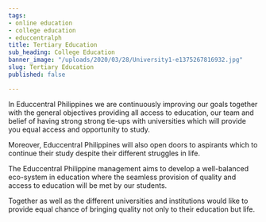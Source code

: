 ```yaml
---
tags:
- online education
- college education
- educcentralph
title: Tertiary Education
sub_heading: College Education
banner_image: "/uploads/2020/03/28/University1-e1375267816932.jpg"
slug: Tertiary Education
published: false

---
```

In Educcentral Philippines we are continuously improving our goals together with the general objectives providing all access to education, our team and belief of having strong strong tie-ups with universities which will provide you equal access and opportunity to study.

Moreover, Educcentral Philippines will also open doors to aspirants which to continue their study despite their different struggles in life.

The Educcentral Philippine management aims to develop a well-balanced eco-system in education where the seamless provision of quality and access to education will be met by our students.

Together as well as the different universities and institutions would like to provide equal chance of bringing quality not only to their education but life.